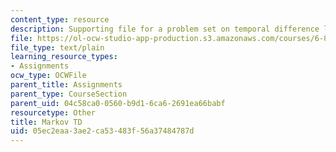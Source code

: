 ```yaml
---
content_type: resource
description: Supporting file for a problem set on temporal difference learning.
file: https://ol-ocw-studio-app-production.s3.amazonaws.com/courses/6-832-underactuated-robotics-spring-2009/05ec2eaa3ae2ca53483f56a37484787d_markov_td.m
file_type: text/plain
learning_resource_types:
- Assignments
ocw_type: OCWFile
parent_title: Assignments
parent_type: CourseSection
parent_uid: 04c58ca0-0560-b9d1-6ca6-2691ea66babf
resourcetype: Other
title: Markov TD
uid: 05ec2eaa-3ae2-ca53-483f-56a37484787d
---
```

